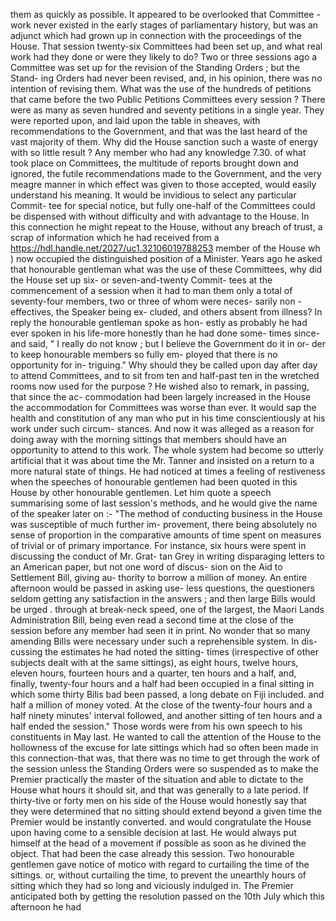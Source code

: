 them as quickly as possible. It appeared to be overlooked that Committee - work never existed in the early stages of parliamentary history, but was an adjunct which had grown up in connection with the proceedings of the House. That session twenty-six Committees had been set up, and what real work had they done or were they likely to do? Two or three sessions ago a Committee was set up for the revision of the Standing Orders ; but the Stand- ing Orders had never been revised, and, in his opinion, there was no intention of revising them. What was the use of the hundreds of petitions that came before the two Public Petitions Committees every session ? There were as many as seven hundred and seventy petitions in a single year. They were reported upon, and laid upon the table in sheaves, with recommendations to the Government, and that was the last heard of the vast majority of them. Why did the House sanction such a waste of energy with so little result ? Any member who had any knowledge 7.30. of what took place on Committees, the multitude of reports brought down and ignored, the futile recommendations made to the Government, and the very meagre manner in which effect was given to those accepted, would easily understand his meaning. It would be invidious to select any particular Commit- tee for special notice, but fully one-half of the Committees could be dispensed with without difficulty and with advantage to the House. In this connection he might repeat to the House, without any breach of trust, a scrap of information which he had received from a https://hdl.handle.net/2027/uc1.32106019788253 member of the House wh ) now occupied the distinguished position of a Minister. Years ago he asked that honourable gentleman what was the use of these Committees, why did the House set up six- or seven-and-twenty Commit- tees at the commencement of a session when it had to man them only a total of seventy-four members, two or three of whom were neces- sarily non - effectives, the Speaker being ex- cluded, and others absent from illness? In reply the honourable gentleman spoke as hon- estly as probably he had ever spoken in his life-more honestly than he had done some- times since-and said, " I really do not know ; but I believe the Government do it in or- der to keep honourable members so fully em- ployed that there is no opportunity for in- triguing." Why should they be called upon day after day to attend Committees, and to sit from ten and half-past ten in the wretched rooms now used for the purpose ? He wished also to remark, in passing, that since the ac- commodation had been largely increased in the House the accommodation for Committees was worse than ever. It would sap the health and constitution of any man who put in his time conscientiously at his work under such circum- stances. And now it was alleged as a reason for doing away with the morning sittings that members should have an opportunity to attend to this work. The whole system had become so utterly artificial that it was about time the Mr. Tanner and insisted on a return to a more natural state of things. He had noticed at times a feeling of restiveness when the speeches of honourable gentlemen had been quoted in this House by other honourable gentlemen. Let him quote a speech summarising some of last session's methods, and he would give the name of the speaker later on :- "The method of conducting business in the House was susceptible of much further im- provement, there being absolutely no sense of proportion in the comparative amounts of time spent on measures of trivial or of primary importance. For instance, six hours were spent in discussing the conduct of Mr. Grat- tan Grey in writing disparaging letters to an American paper, but not one word of discus- sion on the Aid to Settlement Bill, giving au- thority to borrow a million of money. An entire afternoon would be passed in asking use- less questions, the questioners seldom getting any satisfaction in the answers ; and then large Bills would be urged . through at break-neck speed, one of the largest, the Maori Lands Administration Bill, being even read a second time at the close of the session before any member had seen it in print. No wonder that so many amending Bills were necessary under such a reprehensible system. In dis- cussing the estimates he had noted the sitting- times (irrespective of other subjects dealt with at the same sittings), as eight hours, twelve hours, eleven hours, fourteen hours and a quarter, ten hours and a half, and, finally, twenty-four hours and a half had been occupied in a final sitting in which some thirty Bilis bad been passed, a long debate on Fiji included. and half a million of money voted. At the close of the twenty-four hours and a half ninety minutes' interval followed, and another sitting of ten hours and a half ended the session." Those words were from his own speech to his constituents in May last. He wanted to call the attention of the House to the hollowness of the excuse for late sittings which had so often been made in this connection-that was, that there was no time to get through the work of the session unless the Standing Orders were so suspended as to make the Premier practically the master of the situation and able to dictate to the House what hours it should sit, and that was generally to a late period. If thirty-tive or forty men on his side of the House would honestly say that they were determined that no sitting should extend beyond a given time the Premier would be instantly converted. and would congratulate the House upon having come to a sensible decision at last. He would always put himself at the head of a movement if possible as soon as he divined the object. That had been the case already this session. Two honourable gentlemen gave notice of motico with regard to curtailing the time of the sittings. or, without curtailing the time, to prevent the unearthly hours of sitting which they had so long and viciously indulged in. The Premier anticipated both by getting the resolution passed on the 10th July which this afternoon he had 